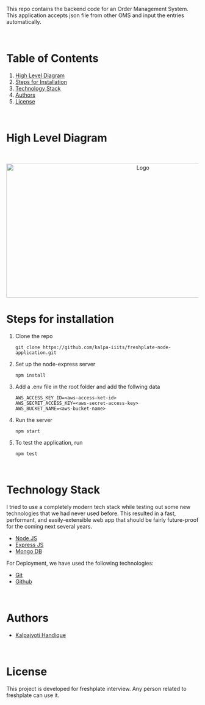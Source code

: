 This repo contains the backend code for an Order Management System. This application accepts json file from other OMS and input the entries automatically.
  
<!-- TABLE OF CONTENTS -->
<br/>

# Table of Contents

1. [High Level Diagram](#high-level-design)
1. [Steps for Installation](#installation)
2. [Technology Stack](#technology-stack)
3. [Authors](#authors)
4. [License](#license)

<br/>

# High Level Diagram

<br />
<p align="center">
    <img src="https://i.imgur.com/ncAgLlc.png" alt="Logo" width="700" height="350" >
</p>

# Steps for installation

1. Clone the repo
    ```
    git clone https://github.com/kalpa-iiits/freshplate-node-application.git
    ```
2. Set up the node-express server

    ```
    npm install 
    ```
3. Add a .env file in the root folder and add the follwing data
    ```
    AWS_ACCESS_KEY_ID=<aws-access-ket-id>
    AWS_SECRET_ACCESS_KEY=<aws-secret-access-key>
    AWS_BUCKET_NAME=<aws-bucket-name>
    ```
4. Run the server
   ```
   npm start
   ```
5. To test the application, run
    ```
   npm test
   ```

<br>

# Technology Stack

I tried to use a completely modern tech stack while testing out some new technologies that we had never used before. This resulted in a fast, performant, and easily-extensible web app that should be fairly future-proof for the coming next several years. 

- [Node JS](https://nodejs.org/)
- [Express JS](https://expressjs.com/)
- [Mongo DB](https://mongodb.com/)

For Deployment, we have used the following technologies:

- [Git](https://git-scm.com/)
- [Github](https://github.com/)

<br/>

# Authors

- [Kalpajyoti Handique](https://github.com/kalpa-iiits) 

<br/>

# License

This project is developed for freshplate interview. Any person related to freshplate can use it.

